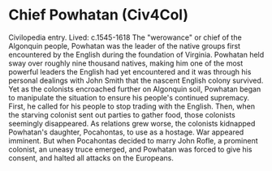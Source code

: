 # Chief Powhatan (Civ4Col)

Civilopedia entry.
Lived: c.1545-1618
The "werowance" or chief of the Algonquin people, Powhatan was the leader of the native groups first encountered by the English during the foundation of Virginia. Powhatan held sway over roughly nine thousand natives, making him one of the most powerful leaders the English had yet encountered and it was through his personal dealings with John Smith that the nascent English colony survived. Yet as the colonists encroached further on Algonquin soil, Powhatan began to manipulate the situation to ensure his people's continued supremacy. First, he called for his people to stop trading with the English. Then, when the starving colonist sent out parties to gather food, those colonists seemingly disappeared. As relations grew worse, the colonists kidnapped Powhatan's daughter, Pocahontas, to use as a hostage. War appeared imminent. But when Pocahontas decided to marry John Rofle, a prominent colonist, an uneasy truce emerged, and Powhatan was forced to give his consent, and halted all attacks on the Europeans.